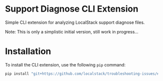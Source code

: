 # Support Diagnose CLI Extension

Simple CLI extension for analyzing LocalStack support diagnose files.

Note: This is only a simplistic initial version, still work in progress...

# Installation

To install the CLI extension, use the following `pip` command:

```bash
pip install "git+https://github.com/localstack/troubleshooting-issues/#egg=localstack-extension-support-cli&subdirectory=cli-extension"
```
